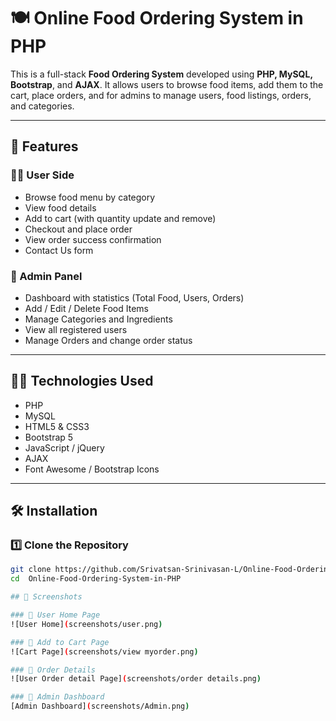 # 🍽️ Online Food Ordering System in PHP

This is a full-stack **Food Ordering System** developed using **PHP, MySQL, Bootstrap**, and **AJAX**. It allows users to browse food items, add them to the cart, place orders, and for admins to manage users, food listings, orders, and categories.

---

## 🚀 Features

### 👨‍🍳 User Side
- Browse food menu by category
- View food details
- Add to cart (with quantity update and remove)
- Checkout and place order
- View order success confirmation
- Contact Us form

### 🔐 Admin Panel
- Dashboard with statistics (Total Food, Users, Orders)
- Add / Edit / Delete Food Items
- Manage Categories and Ingredients
- View all registered users
- Manage Orders and change order status

---

## 🧑‍💻 Technologies Used
- PHP
- MySQL
- HTML5 & CSS3
- Bootstrap 5
- JavaScript / jQuery
- AJAX
- Font Awesome / Bootstrap Icons

---

## 🛠️ Installation

### 1️⃣ Clone the Repository

```bash
git clone https://github.com/Srivatsan-Srinivasan-L/Online-Food-Ordering-System-in-PHP.git
cd  Online-Food-Ordering-System-in-PHP

## 📸 Screenshots

### 🔹 User Home Page
![User Home](screenshots/user.png)

### 🔹 Add to Cart Page
![Cart Page](screenshots/view myorder.png)

### 🔹 Order Details
![User Order detail Page](screenshots/order details.png)

### 🔹 Admin Dashboard
[Admin Dashboard](screenshots/Admin.png)

